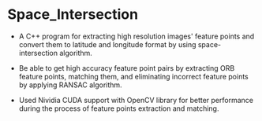 # Space_Intersection

* A C++ program for extracting high resolution images' feature points and convert them to latitude and longitude format by using space-intersection algorithm. 

* Be able to get high accuracy feature point pairs by extracting ORB feature points, matching them, and eliminating incorrect feature points by applying RANSAC algorithm.

* Used Nividia CUDA support with OpenCV library for better performance during the process of feature points extraction and matching.



